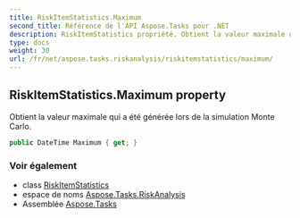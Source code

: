 ```yaml
---
title: RiskItemStatistics.Maximum
second_title: Référence de l'API Aspose.Tasks pour .NET
description: RiskItemStatistics propriété. Obtient la valeur maximale qui a été générée lors de la simulation Monte Carlo.
type: docs
weight: 30
url: /fr/net/aspose.tasks.riskanalysis/riskitemstatistics/maximum/
---
```

## RiskItemStatistics.Maximum property

Obtient la valeur maximale qui a été générée lors de la simulation Monte Carlo.

```csharp
public DateTime Maximum { get; }
```

### Voir également

* class [RiskItemStatistics](../)
* espace de noms [Aspose.Tasks.RiskAnalysis](../../riskitemstatistics/)
* Assemblée [Aspose.Tasks](../../../)



